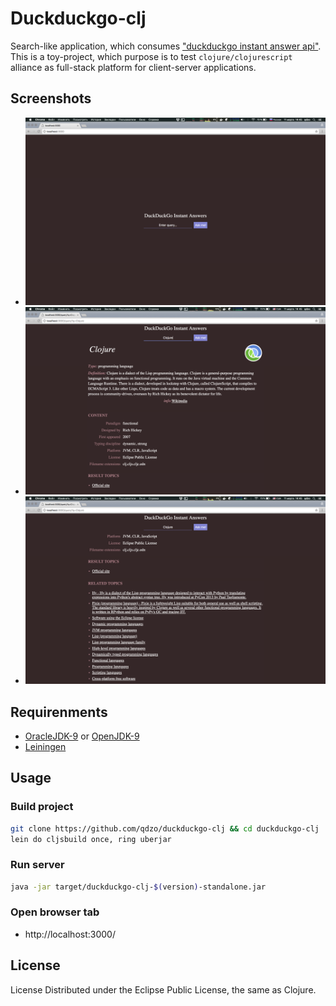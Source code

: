 # Duckduckgo-clj

Search-like application, which consumes ["duckduckgo instant answer api"](https://duckduckgo.com/api).
This is a toy-project, which purpose is to test `clojure/clojurescript` alliance as full-stack platform for client-server applications.

## Screenshots

* ![image1](images/image1.png)
* ![image2](images/image2.png)
* ![image3](images/image3.png)

## Requirenments

* [OracleJDK-9](http://www.oracle.com/technetwork/java/javase/downloads/jdk9-downloads-3848520.html) or [OpenJDK-9](http://openjdk.java.net/install/)
* [Leiningen](https://leiningen.org/)

## Usage

### Build project

```bash
git clone https://github.com/qdzo/duckduckgo-clj && cd duckduckgo-clj
lein do cljsbuild once, ring uberjar
```

### Run server

```bash
java -jar target/duckduckgo-clj-$(version)-standalone.jar
```

### Open browser tab

* http://localhost:3000/

## License

License
Distributed under the Eclipse Public License, the same as Clojure.

